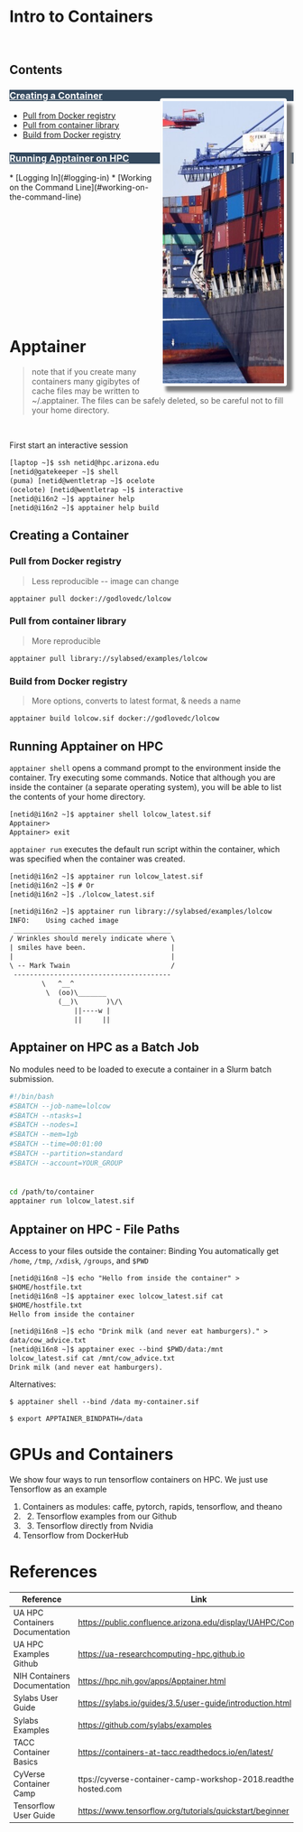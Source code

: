 # Intro to Containers

<br>


<h2> Contents </h2>

<img src="shipping.jpg" alt="shipping" style="margin: 20px 12px 3px 0px; box-shadow: 10px 10px 5px grey; border: 5px solid #FBFCFC; border-radius: 4px;" align="right" height="500"/> 

<h3 style="color:#FBFCFC; background-color:#34495E;"> <a href="#creating-a-container" style="text-decoration=none; color:#FBFCFC;"> Creating a Container </a> </h3>

* [Pull from Docker registry](#pull-from-docker-registry)
* [Pull from container library](#pull-from-container-library)
* [Build from Docker registry](#build-from-docker-registry)


<h3 style="color:#FBFCFC; background-color:#34495E;"> <a href="#running-a-container-on-hpc" style="text-decoration=none; color:#FBFCFC;"> Running Apptainer on HPC </a> </h3>
* [Logging In](#logging-in)
* [Working on the Command Line](#working-on-the-command-line)

<br><br><br><br><br><br><br><br><br><br><br>


# Apptainer

> note that if you create many containers many gigibytes of cache files
> may be written  to ~/.apptainer.  The files can be safely deleted,
> so be careful not to fill your home directory.
<br>

First start an interactive session
```console
[laptop ~]$ ssh netid@hpc.arizona.edu
[netid@gatekeeper ~]$ shell
(puma) [netid@wentletrap ~]$ ocelote
(ocelote) [netid@wentletrap ~]$ interactive
[netid@i16n2 ~]$ apptainer help
[netid@i16n2 ~]$ apptainer help build
```

## Creating a Container

### Pull from Docker registry 
> Less reproducible -- image can change
```console
apptainer pull docker://godlovedc/lolcow
```

### Pull from container library 
> More reproducible
```console
apptainer pull library://sylabsed/examples/lolcow
```

### Build from Docker registry
> More options, converts to latest format, & needs a name
```console
apptainer build lolcow.sif docker://godlovedc/lolcow
```


## Running Apptainer on HPC

```apptainer shell``` opens a command prompt to the environment inside the container.
Try executing some commands.  Notice that although you are inside 
the container (a separate operating system), you will be able to 
list the contents of your home directory.
```console
[netid@i16n2 ~]$ apptainer shell lolcow_latest.sif
Apptainer> 
Apptainer> exit
```

```apptainer run``` executes the default run script within the container,
which was specified when the container was created.
```console
[netid@i16n2 ~]$ apptainer run lolcow_latest.sif
[netid@i16n2 ~]$ # Or
[netid@i16n2 ~]$ ./lolcow_latest.sif
```

```console
[netid@i16n2 ~]$ apptainer run library://sylabsed/examples/lolcow
INFO:    Using cached image
 _______________________________________
/ Wrinkles should merely indicate where \
| smiles have been.                     |
|                                       |
\ -- Mark Twain                         /
 ---------------------------------------
        \   ^__^
         \  (oo)\_______
            (__)\       )\/\
                ||----w |
                ||     ||
```

## Apptainer on HPC as a Batch Job
No modules need to be loaded to execute a container in 
a Slurm batch submission.
```sh
#!/bin/bash
#SBATCH --job-name=lolcow
#SBATCH --ntasks=1 
#SBATCH --nodes=1 
#SBATCH --mem=1gb 
#SBATCH --time=00:01:00 
#SBATCH --partition=standard 
#SBATCH --account=YOUR_GROUP 


cd /path/to/container
apptainer run lolcow_latest.sif
```

## Apptainer on HPC - File Paths
Access to your files outside the container: Binding 
You automatically get ```/home```, ```/tmp```, ```/xdisk```, ```/groups```, and ```$PWD```
```console
[netid@i16n8 ~]$ echo "Hello from inside the container" > $HOME/hostfile.txt
[netid@i16n8 ~]$ apptainer exec lolcow_latest.sif cat $HOME/hostfile.txt
Hello from inside the container
```

```console
[netid@i16n8 ~]$ echo "Drink milk (and never eat hamburgers)." > data/cow_advice.txt
[netid@i16n8 ~]$ apptainer exec --bind $PWD/data:/mnt lolcow_latest.sif cat /mnt/cow_advice.txt
Drink milk (and never eat hamburgers).
```
Alternatives:
```console
$ apptainer shell --bind /data my-container.sif
```
```console
$ export APPTAINER_BINDPATH=/data
```

# GPUs and Containers
We show four ways to run tensorflow containers on HPC. We just use Tensorflow as an example
1. Containers as modules: caffe, pytorch, rapids, tensorflow, and theano
2. 2. Tensorflow examples from our Github
3. 3. Tensorflow directly from Nvidia
4. Tensorflow from DockerHub

# References

| Reference | Link |
| ----------| ---- |
| UA HPC Containers Documentation | https://public.confluence.arizona.edu/display/UAHPC/Containers |
| UA HPC Examples Github | https://ua-researchcomputing-hpc.github.io |
| NIH Containers Documentation | https://hpc.nih.gov/apps/Apptainer.html |
| Sylabs User Guide | https://sylabs.io/guides/3.5/user-guide/introduction.html |
| Sylabs Examples | https://github.com/sylabs/examples |
| TACC Container Basics | https://containers-at-tacc.readthedocs.io/en/latest/ |
| CyVerse Container Camp | ttps://cyverse-container-camp-workshop-2018.readthedocs-hosted.com |
| Tensorflow User Guide | https://www.tensorflow.org/tutorials/quickstart/beginner |
